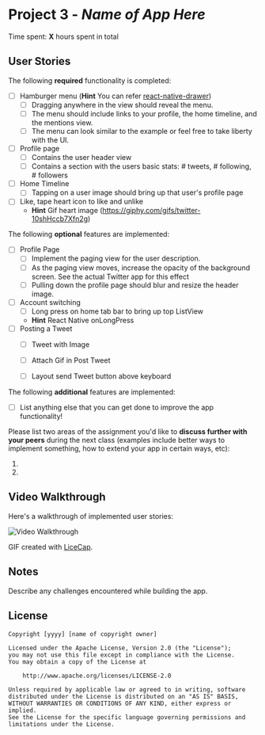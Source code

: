 # Project 3 - *Name of App Here*

Time spent: **X** hours spent in total

## User Stories

The following **required** functionality is completed:

- [ ] Hamburger menu (**Hint** You can refer [react-native-drawer](https://github.com/root-two/react-native-drawer))
   - [ ] Dragging anywhere in the view should reveal the menu.
   - [ ] The menu should include links to your profile, the home timeline, and the mentions view.
   - [ ] The menu can look similar to the example or feel free to take liberty with the UI.
- [ ] Profile page
   - [ ] Contains the user header view
   - [ ] Contains a section with the users basic stats: # tweets, # following, # followers
- [ ] Home Timeline
   - [ ] Tapping on a user image should bring up that user's profile page
- [ ] Like, tape heart icon to like and unlike
  - **Hint** Gif heart image (https://giphy.com/gifs/twitter-10shHccb7Xfn2g)

The following **optional** features are implemented:

- [ ] Profile Page
   - [ ] Implement the paging view for the user description.
   - [ ] As the paging view moves, increase the opacity of the background screen. See the actual Twitter app for this effect
   - [ ] Pulling down the profile page should blur and resize the header image.
- [ ] Account switching
   - [ ] Long press on home tab bar to bring up top ListView
    - **Hint** React Native onLongPress
- [ ] Posting a Tweet
  - [ ] Tweet with Image
  - [ ] Attach Gif in Post Tweet
  - [ ] Layout send Tweet button above keyboard


The following **additional** features are implemented:

- [ ] List anything else that you can get done to improve the app functionality!

Please list two areas of the assignment you'd like to **discuss further with your peers** during the next class (examples include better ways to implement something, how to extend your app in certain ways, etc):

  1.
  2.


## Video Walkthrough

Here's a walkthrough of implemented user stories:

<img src='http://i.imgur.com/link/to/your/gif/file.gif' title='Video Walkthrough' width='' alt='Video Walkthrough' />

GIF created with [LiceCap](http://www.cockos.com/licecap/).

## Notes

Describe any challenges encountered while building the app.

## License

    Copyright [yyyy] [name of copyright owner]

    Licensed under the Apache License, Version 2.0 (the "License");
    you may not use this file except in compliance with the License.
    You may obtain a copy of the License at

        http://www.apache.org/licenses/LICENSE-2.0

    Unless required by applicable law or agreed to in writing, software
    distributed under the License is distributed on an "AS IS" BASIS,
    WITHOUT WARRANTIES OR CONDITIONS OF ANY KIND, either express or implied.
    See the License for the specific language governing permissions and
    limitations under the License.